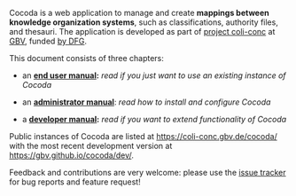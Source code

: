 Cocoda is a web application to manage and create **mappings between knowledge organization systems**, such as classifications, authority files, and thesauri. The application is developed as part of [project coli-conc](https://coli-conc.gbv.de/) at [GBV](https://www.gbv.de/), funded [by DFG](http://gepris.dfg.de/gepris/projekt/276843344).

This document consists of three chapters:

* an **[end user manual](#manual):**
  *read if you just want to use an existing instance of Cocoda*

* an **[administrator manual](#administration)**:
  *read how to install and configure Cocoda*

* a **[developer manual](#development):**
  *read if you want to extend functionality of Cocoda*

Public instances of Cocoda are listed at <https://coli-conc.gbv.de/cocoda/> with the most recent development version at <https://gbv.github.io/cocoda/dev/>.

Feedback and contributions are very welcome: please use the [issue tracker](https://github.com/gbv/cocoda/issues) for bug reports and feature request!

